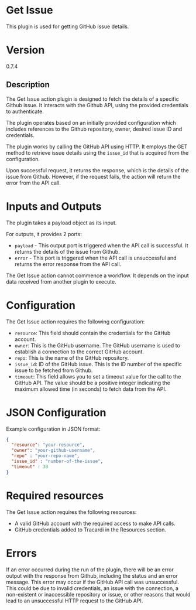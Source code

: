 # Get Issue

This plugin is used for getting GitHub issue details.

# Version

0.7.4

## Description

The Get Issue action plugin is designed to fetch the details of a specific Github issue. It interacts with the Github API, using the provided credentials to authenticate. 

The plugin operates based on an initially provided configuration which includes references to the Github repository, owner, desired issue ID and credentials. 

The plugin works by calling the GitHub API using HTTP. It employs the GET method to retrieve issue details using the `issue_id` that is acquired from the configuration.

Upon successful request, it returns the response, which is the details of the issue from Github. However, if the request fails, the action will return the error from the API call.

# Inputs and Outputs

The plugin takes a payload object as its input. 

For outputs, it provides 2 ports:

- `payload` - This output port is triggered when the API call is successful. It returns the details of the issue from Github.
- `error` - This port is triggered when the API call is unsuccessful and returns the error response from the API call.

The Get Issue action cannot commence a workflow. It depends on the input data received from another plugin to execute.

# Configuration

The Get Issue action requires the following configuration:

- `resource`: This field should contain the credentials for the GitHub account.
- `owner`: This is the GitHub username. The GitHub username is used to establish a connection to the correct GitHub account.
- `repo`: This is the name of the GitHub repository.
- `issue_id`: ID of the GitHub issue. This is the ID number of the specific issue to be fetched from Github.
- `timeout`: This field allows you to set a timeout value for the call to the GitHub API. The value should be a positive integer indicating the maximum allowed time (in seconds) to fetch data from the API.

# JSON Configuration

Example configuration in JSON format:

```json
{
  "resource": "your-resource",
  "owner": "your-github-username",
  "repo" : "your-repo-name",
  "issue_id" : "number-of-the-issue",
  "timeout" : 30
}
```

# Required resources

The Get Issue action requires the following resources:

- A valid GitHub account with the required access to make API calls.
- GitHub credentials added to Tracardi in the Resources section.

# Errors

If an error occurred during the run of the plugin, there will be an error output with the response from Github, including the status and an error message. This error may occur if the GitHub API call was unsuccessful. This could be due to invalid credentials, an issue with the connection, a non-existent or inaccessible repository or issue, or other reasons that would lead to an unsuccessful HTTP request to the GitHub API.